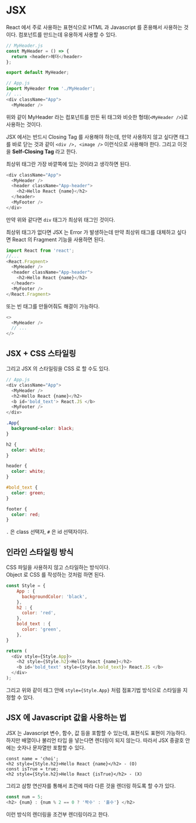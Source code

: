 # JSX
React 에서 주로 사용하는 표현식으로 HTML 과 Javascript 를 혼용해서 사용하는 것이다.
컴포넌트를 만드는데 유용하게 사용할 수 있다.

```javascript
// MyHeader.js
const MyHeader = () => {
  return <header>헤더</header>
};

export default MyHeader;

// App.js
import MyHeader from './MyHeader';
// ...
<div className="App">
  <MyHeader />
```
위와 같이 MyHeader 라는 컴포넌트를 만든 뒤 태그와 비슷한 형태(```<MyHeader />```)로 사용하는 것이다.

JSX 에서는 반드시 Closing Tag 를 사용해야 하는데, 만약 사용하지 않고 싶다면 태그를 바로 닫는 것과 같이 ```<div />, <image />``` 이런식으로 사용해야 한다.
그리고 이것을 **Self-Closing Tag** 라고 한다.

최상위 태그란 가장 바깥쪽에 있는 것이라고 생각하면 된다.
```javascript
<div className="App">
  <MyHeader />
  <header className="App-header">
    <h2>Hello React {name}</h2>
  </header>
  <MyFooter />
</div>
```
만약 위와 같다면 ```div``` 태그가 최상위 태그인 것이다.

최상위 태그가 없다면 JSX 는 Error 가 발생하는데 만약 최상위 태그를 대체하고 싶다면 React 의 Fragment 기능을 사용하면 된다.
```javascript
import React from 'react';
//...
<React.Fragment>
  <MyHeader />
  <header className="App-header">
    <h2>Hello React {name}</h2>
  </header>
  <MyFooter />
</React.Fragment>
```
또는 빈 태그를 만들어줘도 해결이 가능하다.
```javascript
<>
  <MyHeader />
  // ...
</>
```

## JSX + CSS 스타일링
그리고 JSX 의 스타일링을 CSS 로 할 수도 있다.
```javascript
// App.js
<div className="App">
  <MyHeader />
  <h2>Hello React {name}</h2>
  <b id='bold_text'> React.JS </b>
  <MyFooter />
</div>

```
```css
.App{
  background-color: black;
}

h2 {
  color: white;
}

header {
  color: white;
}

#bold_text {
  color: green;
}

footer {
  color: red;
}
```
```.``` 은 class 선택자, ```#``` 은 id 선택자이다.

## 인라인 스타일링 방식
CSS 파일을 사용하지 않고 스타일하는 방식이다.   
Object 로 CSS 를 작성하는 것처럼 하면 된다.
```javascript
const Style = {
    App : {
      backgroundColor: 'black',
    },
    h2 : {
      color: 'red',
    },
    bold_text : {
      color: 'green',
    },
}

return (
  <div style={Style.App}>
    <h2 style={Style.h2}>Hello React {name}</h2>
    <b id='bold_text' style={Style.bold_text}> React.JS </b>
  </div>
);
```
그리고 위와 같이 태그 안에 ```style={Style.App}``` 처럼 점표기법 방식으로 스타일을 지정할 수 있다.

## JSX 에 Javascript 값을 사용하는 법
JSX 는 Javascript 변수, 함수, 값 등을 포함할 수 있는데, 표현식도 표현이 가능하다.   
하지만 배열이나 불리언 타입 을 넣는다면 렌더링이 되지 않는다.
따라서 JSX 중괄호 안에는 숫자나 문자열만 포함할 수 있다.
```
const name = 'choi';
<h2 style={Style.h2}>Hello React {name}</h2> - (O)
const isTrue = true;
<h2 style={Style.h2}>Hello React {isTrue}</h2> - (X)
```

그리고 삼항 연산자를 통해서 조건에 따라 다른 것을 렌더링 하도록 할 수가 있다.
```javascript
const num = 5;
<h2> {num} : {num % 2 == 0 ? '짝수' : '홀수'} </h2> 
```
이런 방식의 렌더링을 조건부 렌더링이라고 한다.